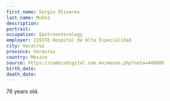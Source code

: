 ```yaml
---
first_name: Sergio Olivares
last_name: Muñoz
description: 
portrait: 
occupation: Gastroenterology
employer: ISSSTE Hospital de Alta Especialidad
city: Veracruz
province: Veracruz
country: Mexico
source: https://cambiodigital.com.mx/mosno.php?nota=440609
birth_date: 
death_date: 
---
```


76 years old.